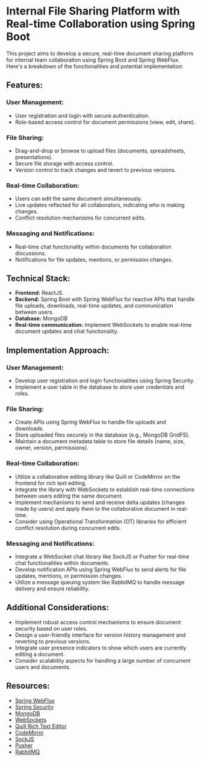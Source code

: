 # Internal File Sharing Platform with Real-time Collaboration using Spring Boot

This project aims to develop a secure, real-time document sharing platform for internal team collaboration using Spring Boot and Spring WebFlux. Here's a breakdown of the functionalities and potential implementation:

## Features:

### User Management:
- User registration and login with secure authentication.
- Role-based access control for document permissions (view, edit, share).

### File Sharing:
- Drag-and-drop or browse to upload files (documents, spreadsheets, presentations).
- Secure file storage with access control.
- Version control to track changes and revert to previous versions.

### Real-time Collaboration:
- Users can edit the same document simultaneously.
- Live updates reflected for all collaborators, indicating who is making changes.
- Conflict resolution mechanisms for concurrent edits.

### Messaging and Notifications:
- Real-time chat functionality within documents for collaboration discussions.
- Notifications for file updates, mentions, or permission changes.

## Technical Stack:

- **Frontend:** ReactJS.
- **Backend:** Spring Boot with Spring WebFlux for reactive APIs that handle file uploads, downloads, real-time updates, and communication between users.
- **Database:** MongoDB
- **Real-time communication:** Implement WebSockets to enable real-time document updates and chat functionality.

## Implementation Approach:

### User Management:

- Develop user registration and login functionalities using Spring Security.
- Implement a user table in the database to store user credentials and roles.

### File Sharing:

- Create APIs using Spring WebFlux to handle file uploads and downloads.
- Store uploaded files securely in the database (e.g., MongoDB GridFS).
- Maintain a document metadata table to store file details (name, size, owner, version, permissions).

### Real-time Collaboration:

- Utilize a collaborative editing library like Quill or CodeMirror on the frontend for rich text editing.
- Integrate the library with WebSockets to establish real-time connections between users editing the same document.
- Implement mechanisms to send and receive delta updates (changes made by users) and apply them to the collaborative document in real-time.
- Consider using Operational Transformation (OT) libraries for efficient conflict resolution during concurrent edits.

### Messaging and Notifications:

- Integrate a WebSocket chat library like SockJS or Pusher for real-time chat functionalities within documents.
- Develop notification APIs using Spring WebFlux to send alerts for file updates, mentions, or permission changes.
- Utilize a message queuing system like RabbitMQ to handle message delivery and ensure reliability.

## Additional Considerations:

- Implement robust access control mechanisms to ensure document security based on user roles.
- Design a user-friendly interface for version history management and reverting to previous versions.
- Integrate user presence indicators to show which users are currently editing a document.
- Consider scalability aspects for handling a large number of concurrent users and documents.

## Resources:

- [Spring WebFlux](https://docs.spring.io/spring-framework/reference/web/webflux.html)
- [Spring Security](https://spring.io/projects/spring-security)
- [MongoDB](https://www.mongodb.com/)
- [WebSockets](https://developer.mozilla.org/en-US/docs/Web/API/WebSocket)
- [Quill Rich Text Editor](https://quilljs.com/)
- [CodeMirror](https://codemirror.net/)
- [SockJS](https://github.com/sockjs/sockjs-client)
- [Pusher](https://pusher.com/)
- [RabbitMQ](https://www.rabbitmq.com/)
